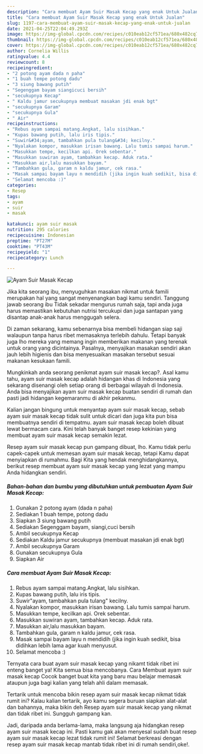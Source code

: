 ```yaml
---
description: "Cara membuat Ayam Suir Masak Kecap yang enak Untuk Jualan"
title: "Cara membuat Ayam Suir Masak Kecap yang enak Untuk Jualan"
slug: 1197-cara-membuat-ayam-suir-masak-kecap-yang-enak-untuk-jualan
date: 2021-04-25T22:04:49.293Z
image: https://img-global.cpcdn.com/recipes/c010eab12cf571ea/680x482cq70/ayam-suir-masak-kecap-foto-resep-utama.jpg
thumbnail: https://img-global.cpcdn.com/recipes/c010eab12cf571ea/680x482cq70/ayam-suir-masak-kecap-foto-resep-utama.jpg
cover: https://img-global.cpcdn.com/recipes/c010eab12cf571ea/680x482cq70/ayam-suir-masak-kecap-foto-resep-utama.jpg
author: Cornelia Willis
ratingvalue: 4.4
reviewcount: 8
recipeingredient:
- "2 potong ayam dada n paha"
- "1 buah tempe potong dadu"
- "3 siung bawang putih"
- "Segenggam bayam siangicuci bersih"
- "secukupnya Kecap"
- " Kaldu jamur secukupnya membuat masakan jdi enak bgt"
- "secukupnya Garam"
- "secukupnya Gula"
- " Air"
recipeinstructions:
- "Rebus ayam sampai matang.Angkat, lalu sisihkan."
- "Kupas bawang putih, lalu iris tipis."
- "Suwir&#34;ayam, tambahkan pula tulang&#34; kecilny."
- "Nyalakan kompor, masukkan irisan bawang. Lalu tumis sampai harum."
- "Masukkan tempe, kecilkan api. Orek sebentar."
- "Masukkan suwiran ayam, tambahkan kecap. Aduk rata."
- "Masukkan air,lalu masukkan bayam."
- "Tambahkan gula, garam n kaldu jamur, cek rasa."
- "Masak sampai bayam layu n mendidih (jika ingin kuah sedikit, bisa didihkan lebih lama agar kuah menyusut."
- "Selamat mencoba :)"
categories:
- Resep
tags:
- ayam
- suir
- masak

katakunci: ayam suir masak 
nutrition: 295 calories
recipecuisine: Indonesian
preptime: "PT27M"
cooktime: "PT43M"
recipeyield: "1"
recipecategory: Lunch

---
```



![Ayam Suir Masak Kecap](https://img-global.cpcdn.com/recipes/c010eab12cf571ea/680x482cq70/ayam-suir-masak-kecap-foto-resep-utama.jpg)

Jika kita seorang ibu, menyuguhkan masakan nikmat untuk famili merupakan hal yang sangat menyenangkan bagi kamu sendiri. Tanggung jawab seorang ibu Tidak sekadar mengurus rumah saja, tapi anda juga harus memastikan kebutuhan nutrisi tercukupi dan juga santapan yang disantap anak-anak harus menggugah selera.

Di zaman  sekarang, kamu sebenarnya bisa membeli hidangan siap saji walaupun tanpa harus ribet memasaknya terlebih dahulu. Tetapi banyak juga lho mereka yang memang ingin memberikan makanan yang terenak untuk orang yang dicintainya. Pasalnya, menyajikan masakan sendiri akan jauh lebih higienis dan bisa menyesuaikan masakan tersebut sesuai makanan kesukaan famili. 



Mungkinkah anda seorang penikmat ayam suir masak kecap?. Asal kamu tahu, ayam suir masak kecap adalah hidangan khas di Indonesia yang sekarang disenangi oleh setiap orang di berbagai wilayah di Indonesia. Anda bisa menyajikan ayam suir masak kecap buatan sendiri di rumah dan pasti jadi hidangan kegemaranmu di akhir pekanmu.

Kalian jangan bingung untuk menyantap ayam suir masak kecap, sebab ayam suir masak kecap tidak sulit untuk dicari dan juga kita pun bisa membuatnya sendiri di tempatmu. ayam suir masak kecap boleh dibuat lewat bermacam cara. Kini telah banyak banget resep kekinian yang membuat ayam suir masak kecap semakin lezat.

Resep ayam suir masak kecap pun gampang dibuat, lho. Kamu tidak perlu capek-capek untuk memesan ayam suir masak kecap, tetapi Kamu dapat menyiapkan di rumahmu. Bagi Kita yang hendak menghidangkannya, berikut resep membuat ayam suir masak kecap yang lezat yang mampu Anda hidangkan sendiri.

<!--inarticleads1-->

##### Bahan-bahan dan bumbu yang dibutuhkan untuk pembuatan Ayam Suir Masak Kecap:

1. Gunakan 2 potong ayam (dada n paha)
1. Sediakan 1 buah tempe, potong dadu
1. Siapkan 3 siung bawang putih
1. Sediakan Segenggam bayam, siangi,cuci bersih
1. Ambil secukupnya Kecap
1. Sediakan  Kaldu jamur secukupnya (membuat masakan jdi enak bgt)
1. Ambil secukupnya Garam
1. Gunakan secukupnya Gula
1. Siapkan  Air




<!--inarticleads2-->

##### Cara membuat Ayam Suir Masak Kecap:

1. Rebus ayam sampai matang.Angkat, lalu sisihkan.
1. Kupas bawang putih, lalu iris tipis.
1. Suwir&#34;ayam, tambahkan pula tulang&#34; kecilny.
1. Nyalakan kompor, masukkan irisan bawang. Lalu tumis sampai harum.
1. Masukkan tempe, kecilkan api. Orek sebentar.
1. Masukkan suwiran ayam, tambahkan kecap. Aduk rata.
1. Masukkan air,lalu masukkan bayam.
1. Tambahkan gula, garam n kaldu jamur, cek rasa.
1. Masak sampai bayam layu n mendidih (jika ingin kuah sedikit, bisa didihkan lebih lama agar kuah menyusut.
1. Selamat mencoba :)




Ternyata cara buat ayam suir masak kecap yang nikamt tidak ribet ini enteng banget ya! Kita semua bisa mencobanya. Cara Membuat ayam suir masak kecap Cocok banget buat kita yang baru mau belajar memasak ataupun juga bagi kalian yang telah ahli dalam memasak.

Tertarik untuk mencoba bikin resep ayam suir masak kecap nikmat tidak rumit ini? Kalau kalian tertarik, ayo kamu segera buruan siapkan alat-alat dan bahannya, maka bikin deh Resep ayam suir masak kecap yang nikmat dan tidak ribet ini. Sungguh gampang kan. 

Jadi, daripada anda berlama-lama, maka langsung aja hidangkan resep ayam suir masak kecap ini. Pasti kamu gak akan menyesal sudah buat resep ayam suir masak kecap lezat tidak rumit ini! Selamat berkreasi dengan resep ayam suir masak kecap mantab tidak ribet ini di rumah sendiri,oke!.

